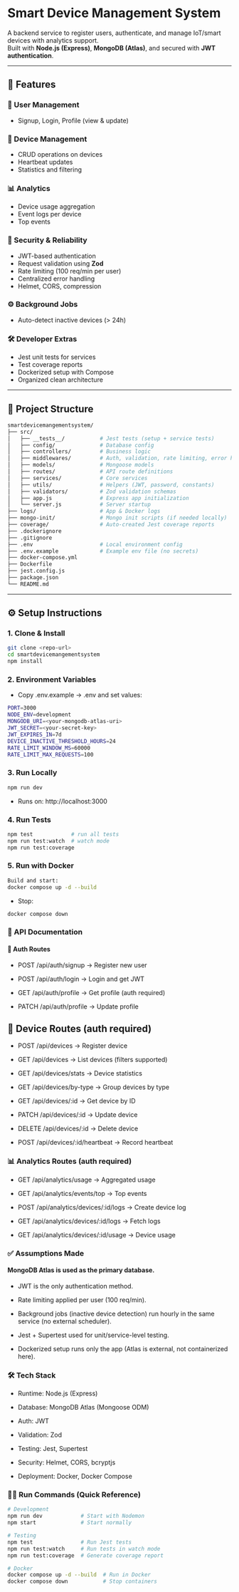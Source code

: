# Smart Device Management System

A backend service to register users, authenticate, and manage IoT/smart devices with analytics support.  
Built with **Node.js (Express)**, **MongoDB (Atlas)**, and secured with **JWT authentication**.

---

## 🚀 Features

### 👤 User Management
- Signup, Login, Profile (view & update)

### 📱 Device Management
- CRUD operations on devices
- Heartbeat updates
- Statistics and filtering

### 📊 Analytics
- Device usage aggregation
- Event logs per device
- Top events

### 🔐 Security & Reliability
- JWT-based authentication
- Request validation using **Zod**
- Rate limiting (100 req/min per user)
- Centralized error handling
- Helmet, CORS, compression

### ⚙️ Background Jobs
- Auto-detect inactive devices (> 24h)

### 🛠 Developer Extras
- Jest unit tests for services
- Test coverage reports
- Dockerized setup with Compose
- Organized clean architecture

---

## 📂 Project Structure

```bash
smartdevicemangementsystem/
├── src/
│   ├── __tests__/           # Jest tests (setup + service tests)
│   ├── config/              # Database config
│   ├── controllers/         # Business logic
│   ├── middlewares/         # Auth, validation, rate limiting, error handling
│   ├── models/              # Mongoose models
│   ├── routes/              # API route definitions
│   ├── services/            # Core services
│   ├── utils/               # Helpers (JWT, password, constants)
│   ├── validators/          # Zod validation schemas
│   ├── app.js               # Express app initialization
│   └── server.js            # Server startup
├── logs/                    # App & Docker logs
├── mongo-init/              # Mongo init scripts (if needed locally)
├── coverage/                # Auto-created Jest coverage reports
├── .dockerignore
├── .gitignore
├── .env                     # Local environment config
├── .env.example             # Example env file (no secrets)
├── docker-compose.yml
├── Dockerfile
├── jest.config.js
├── package.json
└── README.md
```
---

## ⚙️ Setup Instructions

### 1. Clone & Install
```bash
git clone <repo-url>
cd smartdevicemangementsystem
npm install
```

### 2. Environment Variables

- Copy .env.example → .env and set values:
```bash
PORT=3000
NODE_ENV=development
MONGODB_URI=<your-mongodb-atlas-uri>
JWT_SECRET=<your-secret-key>
JWT_EXPIRES_IN=7d
DEVICE_INACTIVE_THRESHOLD_HOURS=24
RATE_LIMIT_WINDOW_MS=60000
RATE_LIMIT_MAX_REQUESTS=100

```

### 3. Run Locally
```bash
npm run dev
```

- Runs on: http://localhost:3000

### 4. Run Tests

```bash 
npm test            # run all tests
npm run test:watch  # watch mode
npm run test:coverage
```

### 5. Run with Docker

```bash
Build and start:
docker compose up -d --build
```

- Stop:
```bash
docker compose down
```

### 📖 API Documentation


#### 🔑 Auth Routes

- POST /api/auth/signup → Register new user

- POST /api/auth/login → Login and get JWT

- GET /api/auth/profile → Get profile (auth required)

- PATCH /api/auth/profile → Update profile



## 📱 Device Routes (auth required)

- POST /api/devices → Register device

- GET /api/devices → List devices (filters supported)

- GET /api/devices/stats → Device statistics

- GET /api/devices/by-type → Group devices by type

- GET /api/devices/:id → Get device by ID

- PATCH /api/devices/:id → Update device

- DELETE /api/devices/:id → Delete device

- POST /api/devices/:id/heartbeat → Record heartbeat




### 📊 Analytics Routes (auth required)

- GET /api/analytics/usage → Aggregated usage

- GET /api/analytics/events/top → Top events

- POST /api/analytics/devices/:id/logs → Create device log

- GET /api/analytics/devices/:id/logs → Fetch logs

- GET /api/analytics/devices/:id/usage → Device usage



### ✅ Assumptions Made

#### MongoDB Atlas is used as the primary database.

- JWT is the only authentication method.

- Rate limiting applied per user (100 req/min).

- Background jobs (inactive device detection) run hourly in the same service (no external scheduler).

- Jest + Supertest used for unit/service-level testing.

- Dockerized setup runs only the app (Atlas is external, not containerized here).



### 🛠 Tech Stack

- Runtime: Node.js (Express)
  
- Database: MongoDB Atlas (Mongoose ODM)

- Auth: JWT

- Validation: Zod

- Testing: Jest, Supertest

- Security: Helmet, CORS, bcryptjs

- Deployment: Docker, Docker Compose



### 👨‍💻 Run Commands (Quick Reference)
```bash
# Development
npm run dev            # Start with Nodemon
npm start              # Start normally

# Testing
npm test               # Run Jest tests
npm run test:watch     # Run tests in watch mode
npm run test:coverage  # Generate coverage report

# Docker
docker compose up -d --build  # Run in Docker
docker compose down           # Stop containers
```
